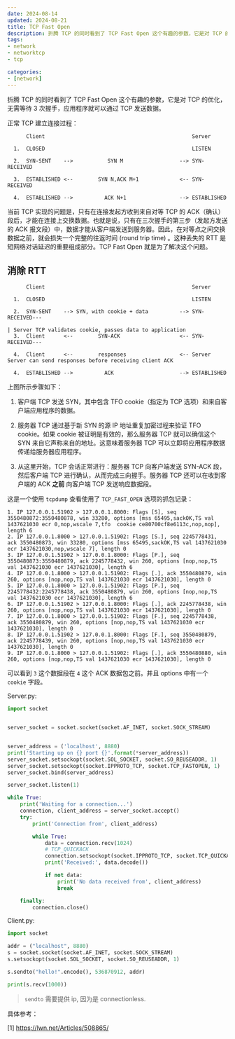 ```yaml
---
date: 2024-08-14
updated: 2024-08-21
title: TCP Fast Open
description: 折腾 TCP 的同时看到了 TCP Fast Open 这个有趣的参数，它是对 TCP 的优化，无需等待 3 次握手，应用程序就可以通过 TCP 发送数据。正常 TCP 建立连接过程：当前 TCP 实现的问题是，只有在连接发起方收到来自对等 TCP 的 ACK（确认）段后，才能在连接上交换数据。也就是说，只有在三次握手的第三步（发起方发送的ACK报文段）中，数据才能从客户端发送到服务器。因此，在对等点之间交换数据之前，就会损失一个完整的往返时间 (round trip time) 。这种丢失的 RTT 是短网络对话延迟的重要组成部分。TCP Fast Open 就是为了解决这个问题。
tags:
- network
- networktcp
- tcp

categories:
- [network]
---
```


折腾 TCP 的同时看到了 TCP Fast Open 这个有趣的参数，它是对 TCP 的优化，无需等待 3 次握手，应用程序就可以通过 TCP 发送数据。

正常 TCP 建立连接过程：

```
      Client                                               Server

  1.  CLOSED                                               LISTEN

  2.  SYN-SENT    -->           SYN M                  --> SYN-RECEIVED

  3.  ESTABLISHED <--        SYN N,ACK M+1             <-- SYN-RECEIVED

  4.  ESTABLISHED -->          ACK N+1                 --> ESTABLISHED
```

当前 TCP 实现的问题是，只有在连接发起方收到来自对等 TCP 的 ACK（确认）段后，才能在连接上交换数据。也就是说，只有在三次握手的第三步（发起方发送的 ACK 报文段）中，数据才能从客户端发送到服务器。因此，在对等点之间交换数据之前，就会损失一个完整的往返时间 (round trip time) 。这种丢失的 RTT 是短网络对话延迟的重要组成部分。TCP Fast Open 就是为了解决这个问题。

## 消除 RTT

```
      Client                                               Server

  1.  CLOSED                                               LISTEN

  2.  SYN-SENT    --> SYN, with cookie + data          --> SYN-RECEIVED---
                                                                         | Server TCP validates cookie, passes data to application
  3.  Client      <--        SYN-ACK                   <-- SYN-RECEIVED---

  4.  Client      <--        responses                 <-- Server          Server can send responses before receiving client ACK

  4.  ESTABLISHED -->          ACK                     --> ESTABLISHED
```

上图所示步骤如下：

1. 客户端 TCP 发送 SYN，其中包含 TFO cookie（指定为 TCP 选项）和来自客户端应用程序的数据。

2. 服务器 TCP 通过基于新 SYN 的源 IP 地址重复加密过程来验证 TFO cookie。如果 cookie 被证明是有效的，那么服务器 TCP 就可以确信这个 SYN 来自它声称来自的地址。这意味着服务器 TCP 可以立即将应用程序数据传递给服务器应用程序。

3. 从这里开始，TCP 会话正常进行：服务器 TCP 向客户端发送 SYN-ACK 段，然后客户端 TCP 进行确认，从而完成三向握手。服务器 TCP 还可以在收到客户端的 ACK **之前** 向客户端 TCP 发送响应数据段。

这是一个使用 `tcpdump` 查看使用了 `TCP_FAST_OPEN` 选项的抓包记录：

```
1. IP 127.0.0.1.51902 > 127.0.0.1.8000: Flags [S], seq 3550480872:3550480878, win 33280, options [mss 65495,sackOK,TS val 1437621030 ecr 0,nop,wscale 7,tfo  cookie ce80700cf8e6113c,nop,nop], length 6
2. IP 127.0.0.1.8000 > 127.0.0.1.51902: Flags [S.], seq 2245778431, ack 3550480873, win 33280, options [mss 65495,sackOK,TS val 1437621030 ecr 1437621030,nop,wscale 7], length 0
3. IP 127.0.0.1.51902 > 127.0.0.1.8000: Flags [P.], seq 3550480873:3550480879, ack 2245778432, win 260, options [nop,nop,TS val 1437621030 ecr 1437621030], length 6
4. IP 127.0.0.1.8000 > 127.0.0.1.51902: Flags [.], ack 3550480879, win 260, options [nop,nop,TS val 1437621030 ecr 1437621030], length 0
5. IP 127.0.0.1.8000 > 127.0.0.1.51902: Flags [P.], seq 2245778432:2245778438, ack 3550480879, win 260, options [nop,nop,TS val 1437621030 ecr 1437621030], length 6
6. IP 127.0.0.1.51902 > 127.0.0.1.8000: Flags [.], ack 2245778438, win 260, options [nop,nop,TS val 1437621030 ecr 1437621030], length 0
7. IP 127.0.0.1.8000 > 127.0.0.1.51902: Flags [F.], seq 2245778438, ack 3550480879, win 260, options [nop,nop,TS val 1437621030 ecr 1437621030], length 0
8. IP 127.0.0.1.51902 > 127.0.0.1.8000: Flags [F.], seq 3550480879, ack 2245778439, win 260, options [nop,nop,TS val 1437621030 ecr 1437621030], length 0
9. IP 127.0.0.1.8000 > 127.0.0.1.51902: Flags [.], ack 3550480880, win 260, options [nop,nop,TS val 1437621030 ecr 1437621030], length 0
```

可以看到 `3` 这个数据段在 `4` 这个 ACK 数据包之前。并且 options 中有一个 `cookie` 字段。

Server.py:

```py
import socket


server_socket = socket.socket(socket.AF_INET, socket.SOCK_STREAM)


server_address = ('localhost', 8880)
print('Starting up on {} port {}'.format(*server_address))
server_socket.setsockopt(socket.SOL_SOCKET, socket.SO_REUSEADDR, 1)
server_socket.setsockopt(socket.IPPROTO_TCP, socket.TCP_FASTOPEN, 1)
server_socket.bind(server_address)

server_socket.listen(1)

while True:
    print('Waiting for a connection...')
    connection, client_address = server_socket.accept()
    try:
        print('Connection from', client_address)

        while True:
            data = connection.recv(1024)
            # TCP_QUICKACK
            connection.setsockopt(socket.IPPROTO_TCP, socket.TCP_QUICKACK, 1)
            print('Received:', data.decode())

            if not data:
                print('No data received from', client_address)
                break

    finally:
        connection.close()
```

Client.py:

```py
import socket

addr = ("localhost", 8880)
s = socket.socket(socket.AF_INET, socket.SOCK_STREAM)
s.setsockopt(socket.SOL_SOCKET, socket.SO_REUSEADDR, 1)

s.sendto("hello!".encode(), 536870912, addr)

print(s.recv(1000))
```

> `sendto` 需要提供 ip, 因为是 connectionless.

具体参考：

[1] https://lwn.net/Articles/508865/
